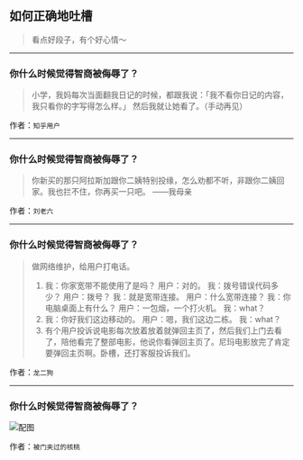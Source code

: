 ## 如何正确地吐槽

> 看点好段子，有个好心情～


 
---

### 你什么时候觉得智商被侮辱了？

> 小学，我妈每次当面翻我日记的时候，都跟我说：「我不看你日记的内容，我只看你的字写得怎么样。」
> 然后我就让她看了。（手动再见）


作者：`知乎用户`

---

### 你什么时候觉得智商被侮辱了？

> 你新买的那只阿拉斯加跟你二姨特别投缘，怎么劝都不听，非跟你二姨回家。我也拦不住，你再买一只吧。
> ——我母亲


作者：`刘老六`

---

### 你什么时候觉得智商被侮辱了？

> 做网络维护，给用户打电话。
> 1. 我：你家宽带不能使用了是吗？
> 用户：对的。
> 我：拨号错误代码多少？
> 用户：拨号？
> 我：就是宽带连接。
> 用户：什么宽带连接？
> 我：你电脑桌面上有什么？
> 用户：一包烟，一个打火机。
> 我：what？
>  
> 2. 我：你好我们这边移动的。
> 用户：嗯，我们这边二栋。
> 我：what？
>  
> 3. 有个用户投诉说电影每次放着放着就弹回主页了，然后我们上门去看了，陪他看完了整部电影，他说你看弹回主页了。尼玛电影放完了肯定要弹回主页啊。卧槽，还打客服投诉我们。


作者：`龙二狗`

---

### 你什么时候觉得智商被侮辱了？

> 



![配图](http://pic1.zhimg.com/70/bcfd00485d42033c067838997912c65c_b.jpg)


作者：`被门夹过的核桃`